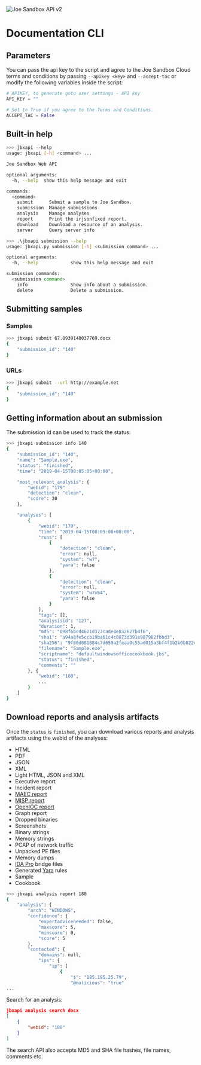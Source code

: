 ![Joe Sandbox API v2](../img/logo.png)

# Documentation CLI

## Parameters

You can pass the api key to the script and agree to the Joe Sandbox Cloud terms and conditions
by passing `--apikey <key>` and `--accept-tac` or modify the following variables inside the
script:

```python
# APIKEY, to generate goto user settings - API key
API_KEY = ""

# Set to True if you agree to the Terms and Conditions.
ACCEPT_TAC = False
```

## Built-in help

```bash
>>> jbxapi --help
usage: jbxapi [-h] <command> ...

Joe Sandbox Web API

optional arguments:
  -h, --help  show this help message and exit

commands:
  <command>
    submit      Submit a sample to Joe Sandbox.
    submission  Manage submissions
    analysis    Manage analyses
    report      Print the irjsonfixed report.
    download    Download a resource of an analysis.
    server      Query server info
```

```bash
>>> .\jbxapi submission --help
usage: jbxapi.py submission [-h] <submission command> ...

optional arguments:
  -h, --help            show this help message and exit

submission commands:
  <submission command>
    info                Show info about a submission.
    delete              Delete a submission.
```

## Submitting samples

### Samples

```bash
>>> jbxapi submit 67.0939148037769.docx
{
    "submission_id": "140"
}
```

### URLs

```bash
>>> jbxapi submit --url http://example.net
{
    "submission_id": "140"
}
```

## Getting information about an submission

The submission id can be used to track the status:

```bash
>>> jbxapi submission info 140
{
    "submission_id": "140",
    "name": "Sample.exe",
    "status": "finished",
    "time": "2019-04-15T08:05:05+00:00",

    "most_relevant_analysis": {
        "webid": "179"
        "detection": "clean",
        "score": 30
    },

    "analyses": [
        {
            "webid": "179",
            "time": "2019-04-15T08:05:08+00:00",
            "runs": [
                {
                    "detection": "clean",
                    "error": null,
                    "system": "w7",
                    "yara": false
                },
                {
                    "detection": "clean",
                    "error": null,
                    "system": "w7x64",
                    "yara": false
                }
            ],
            "tags": [],
            "analysisid": "127",
            "duration": 1,
            "md5": "098f6bcd4621d373cade4e832627b4f6",
            "sha1": "a94a8fe5ccb19ba61c4c0873d391e987982fbbd3",
            "sha256": "9f86d081884c7d659a2feaa0c55ad015a3bf4f1b2b0b822cd15d6c15b0f00a08",
            "filename": "Sample.exe",
            "scriptname": "defaultwindowsofficecookbook.jbs",
            "status": "finished",
            "comments": ""
        }, {
            "webid": "180",
            ...
        }
    ]
}
```

## Download reports and analysis artifacts

Once the `status` is `finished`, you can download various reports and analysis artifacts using the webid of the analyses:

* HTML
* PDF
* JSON
* XML
* Light HTML, JSON and XML
* Executive report
* Incident report
* [MAEC report](https://maec.mitre.org/)
* [MISP report](http://www.misp-project.org/)
* [OpenIOC report](http://www.openioc.org/)
* Graph report
* Dropped binaries
* Screenshots
* Binary strings
* Memory strings
* PCAP of network traffic
* Unpacked PE files
* Memory dumps 
* [IDA Pro](https://www.hex-rays.com) bridge files
* Generated [Yara](https://virustotal.github.io/yara/) rules
* Sample
* Cookbook

```bash
>>> jbxapi analysis report 180
{
    "analysis": {
        "arch": "WINDOWS",
        "confidence": {
            "expertadviceneeded": false,
            "maxscore": 5,
            "minscore": 0,
            "score": 5
        },
        "contacted": {
            "domains": null,
            "ips": {
                "ip": [
                    {
                        "$": "185.195.25.79",
                        "@malicious": "true"
...
```

Search for an analysis:

```json
jbxapi analysis search docx
[
    {
        "webid": "180"
    }
]
```

The search API also accepts MD5 and SHA file hashes, file names, comments etc.
